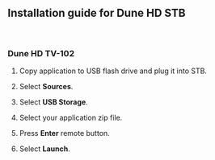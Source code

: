 Installation guide for Dune HD STB
----------------------------------

 

### Dune HD TV-102

1.  Copy application to USB flash drive and plug it into STB.

2.  Select **Sources**.

3.  Select **USB Storage**.

4.  Select your application zip file.

5.  Press **Enter** remote button.

6.  Select **Launch**.
